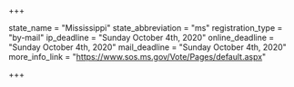 +++

state_name = "Mississippi"
state_abbreviation = "ms"
registration_type = "by-mail"
ip_deadline = "Sunday October 4th, 2020"
online_deadline = "Sunday October 4th, 2020"
mail_deadline = "Sunday October 4th, 2020"
more_info_link = "https://www.sos.ms.gov/Vote/Pages/default.aspx"

+++